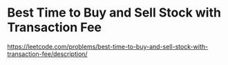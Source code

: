 # Best Time to Buy and Sell Stock with Transaction Fee

https://leetcode.com/problems/best-time-to-buy-and-sell-stock-with-transaction-fee/description/
